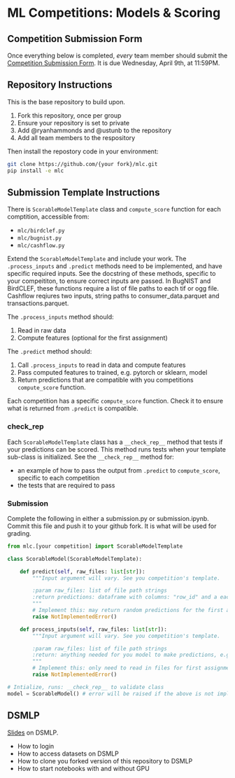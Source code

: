 # ML Competitions: Models & Scoring

## Competition Submission Form

Once everything below is completed, *every* team member should submit the
[Competition Submission Form](https://forms.gle/giucmSFyYQiBjL1S6). It is
due Wednesday, April 9th, at 11:59PM.

## Repository Instructions

This is the base repository to build upon.

1. Fork this repository, once per group
2. Ensure your repository is set to private
3. Add @ryanhammonds and @ustunb to the repository
4. Add all team members to the respository

Then install the repostory code in your environment:

```bash
git clone https://github.com/{your fork}/mlc.git
pip install -e mlc
```

## Submission Template Instructions

There is `ScorableModelTemplate` class and `compute_score` function
for each comptition, accessible from:

- `mlc/birdclef.py`
- `mlc/bugnist.py`
- `mlc/cashflow.py`

Extend the `ScorableModelTemplate` and include your work. The `.process_inputs` and `.predict`
methods need to be implemented, and have specific required inputs. See the docstring of
these methods, specific to your compeititon, to ensure correct inputs are passed.
In BugNIST and BirdCLEF, these functions require a list of file paths to each tif or ogg file.
Cashflow reqiures two inputs, string paths to consumer_data.parquet and transactions.parquet.

The `.process_inputs` method should:

1) Read in raw data
2) Compute features (optional for the first assignment)

The `.predict` method should:

1) Call `.process_inputs` to read in data and compute features
2) Pass computed features to trained, e.g. pytorch or sklearn, model
3) Return predictions that are compatible with you competitions `compute_score` function.

Each competition has a specific `compute_score` function. Check it to ensure what is
returned from `.predict` is compatible.

### __check_rep__

Each `ScorableModelTemplate` class has a `__check_rep__` method that tests if your predictions
can be scored. This method runs tests when your template sub-class is initialized.
See the `__check_rep__` method for:

- an example of how to pass the output from `.predict` to `compute_score`, specific to each competition
- the tests that are required to pass

### Submission

Complete the following in either a submission.py or submission.ipynb. Commit this file and push it to
your github fork. It is what will be used for grading.

```python
from mlc.[your competition] import ScorableModelTemplate

class ScorableModel(ScorableModelTemplate):

    def predict(self, raw_files: list[str]):
        """Input argument will vary. See you competition's template.

        :param raw_files: list of file path strings
        :return predictions: dataframe with columns: "row_id" and a each of the 206 class names
        """
        # Implement this: may return random predictions for the first assignment
        raise NotImplementedError()

    def process_inputs(self, raw_files: list[str]):
        """Input argument will vary. See you competition's template.

        :param raw_files: list of file path strings
        :return: anything needed for you model to make predictions, e.g. features or processed data
        """
        # Implement this: only need to read in files for first assignment
        raise NotImplementedError()

# Intialize, runs: __check_rep__ to validate class
model = ScorableModel() # error will be raised if the above is not implmented correctly
```

## DSMLP

[Slides](https://docs.google.com/presentation/d/1NAEO91toHvFN9y_7jojfs3pxln0MkH4YhGTNdSVj6xU/edit?usp=sharing)
on DSMLP.

- How to login
- How to access datasets on DSMLP
- How to clone you forked version of this repository to DSMLP
- How to start notebooks with and without GPU
